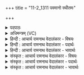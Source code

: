 +++
title = "11-2_1311 पवमानो रथीतमः"

+++
<details><summary>पदपाठः</summary>

प꣡व꣢꣯मानः। र꣣थी꣡त꣢मः। शु꣣भ्रे꣡भिः꣢। शु꣣भ्र꣡श꣢स्तमः। शु꣣भ्र꣢। श꣣स्तमः। ह꣡रि꣢꣯श्चन्द्रः। ह꣡रि꣢꣯। च꣣न्द्रः। मरु꣡द्ग꣢णः। म꣣रु꣢त्। ग꣣णः। १३११।
</details>

<details><summary>अधिमन्त्रम् (VC)</summary>

- पवमानः सोमः
- शतं वैखानसाः
- गायत्री
- षड्जः
</details>

<details><summary>हिन्दी : आचार्य रामनाथ वेदालंकार - विषयः</summary>

अगले मन्त्र में परमात्मा के गुणों का वर्णन है।
</details>

<details><summary>हिन्दी : आचार्य रामनाथ वेदालंकार - पदार्थः</summary>

पदार्थान्वय -  (पवमानः) पवित्रकर्ता जगत्स्रष्टा परमेश्वर (रथीतमः) रथियों में श्रेष्ठ, (शुभ्रेभिः) शुभ्र गुण-कर्मों से (शुभ्रशस्तमः) अतिशय निर्मल यशवाला, (हरिश्चन्द्रः) मनोहर आह्लाद देनेवाला और (मरुद्गणः) प्राण-रूप या पवन-रूप गणोंवाला है ॥२॥
</details>

<details><summary>हिन्दी : आचार्य रामनाथ वेदालंकार - भावार्थः</summary>

भावार्थ -  सूर्य,चाँद,पवन,बिजली आदि और मानव-शरीर जिसके बनाये हुए रथ हैं,ऐसे अत्यन्त यशस्वी,परमानन्ददायक,प्राण आदि को चलानेवाले परमेश्वर का ज्ञान सबको पाना चाहिए ॥२॥
</details>

<details><summary>संस्कृत : आचार्य रामनाथ वेदालंकार - विषयः</summary>

अथ परमात्मनो गुणान् वर्णयति।
</details>

<details><summary>संस्कृत : आचार्य रामनाथ वेदालंकार - पदार्थः</summary>

पदार्थान्वय -  (पवमानः) पावकः सोमः जगत्स्रष्टा परमेश्वरः (रथीतमः) रथवत्सु श्रेष्ठः।[रथितमः इति प्राप्ते ‘ईद् रथिनः’। अ० ८।२।१७ वा० इत्यनेन इकारस्य ईकारादेशः।] (शुभ्रेभिः) शुभ्रैः गुणैः (शुभ्रशस्तमः) निर्मलतमयशोयुक्तः, (हरिश्चन्द्रः) हृदयहार्याह्लादः।[हरिः मनोहरः चन्द्रः आह्लादो यस्य सः। चदि आह्लादे।‘ह्रस्वाच्चन्द्रोत्तरपदे मन्त्रे’अ० ६।१।१५१ इति सुडागमः।] (मरुद्गणः) मरुतः प्राणा वायवो वा गणा यस्य तथाविधश्च वर्तते ॥२॥
</details>

<details><summary>संस्कृत : आचार्य रामनाथ वेदालंकार - भावार्थः</summary>

भावार्थ -  सूर्यचन्द्रपवनविद्युदादयो मानवदेहाश्च यस्य रथाः सन्ति स यशस्वितमः परमानन्दः प्राणादीनां नायकः परमेश्वरः सर्वैर्ज्ञातव्यः ॥२॥
</details>